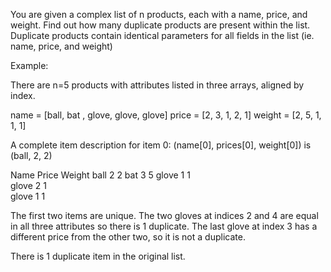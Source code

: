 You are given a complex list of n products, each with a name, price, and weight. 
Find out how many duplicate products are present within the list. 
Duplicate products contain identical parameters for all fields in the list (ie. name, price, and weight)

Example: 

There are n=5 products with attributes listed in three arrays, aligned by index. 

name = [ball, bat , glove, glove, glove]
price = [2, 3, 1, 2, 1]
weight = [2, 5, 1, 1, 1]

A complete item description for item 0: (name[0], prices[0], weight[0]) is (ball, 2, 2)

Name    Price   Weight
ball    2       2
bat     3       5
glove   1       1   
glove   2       1   
glove   1       1   

The first two items are unique. 
The two gloves at indices 2 and 4 are equal in all three attributes so there is 1 duplicate. 
The last glove at index 3 has a different price from the other two, so it is not a duplicate. 

There is 1 duplicate item in the original list. 


